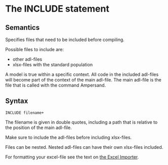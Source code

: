# The INCLUDE statement

## Semantics

Specifies files that need to be included before compiling.

Possible files to include are:

* other adl-files 
* xlsx-files with the standard population 

A model is true within a specific context. All code in the included adl-files will become part of the context of the main adl-file. The main adl-file is the file that is called with the command Ampersand.

## Syntax

```text
INCLUDE filename+
```

The filename is given in double quotes, including a path that is relative to the position of the main adl-file.

Make sure to include the adl-files before including xlsx-files.

Files can be nested. Nested adl-files can have their own xlsx-files included.

For formatting your excel-file see the text on [the Excel Importer](../architecture-of-an-ampersand-application/extensions/the-excel-importer.md).

